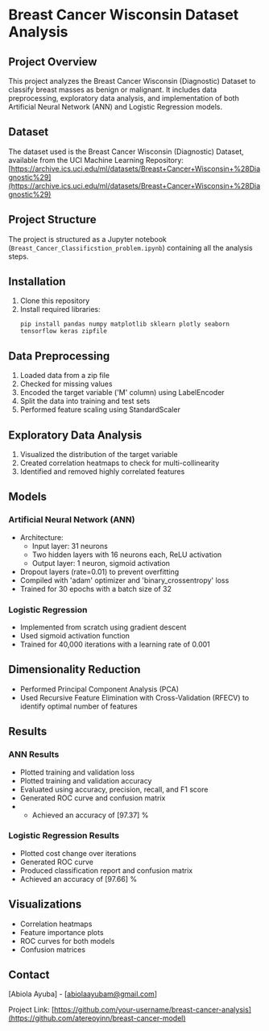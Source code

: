 # Breast Cancer Wisconsin Dataset Analysis

## Project Overview

This project analyzes the Breast Cancer Wisconsin (Diagnostic) Dataset to classify breast masses as benign or malignant. It includes data preprocessing, exploratory data analysis, and implementation of both Artificial Neural Network (ANN) and Logistic Regression models.

## Dataset

The dataset used is the Breast Cancer Wisconsin (Diagnostic) Dataset, available from the UCI Machine Learning Repository:
[https://archive.ics.uci.edu/ml/datasets/Breast+Cancer+Wisconsin+%28Diagnostic%29](https://archive.ics.uci.edu/ml/datasets/Breast+Cancer+Wisconsin+%28Diagnostic%29)

## Project Structure

The project is structured as a Jupyter notebook (`Breast_Cancer_Classificstion_problem.ipynb`) containing all the analysis steps.

## Installation

1. Clone this repository
2. Install required libraries:
   ```
   pip install pandas numpy matplotlib sklearn plotly seaborn tensorflow keras zipfile
   ```

## Data Preprocessing

1. Loaded data from a zip file
2. Checked for missing values
3. Encoded the target variable ('M' column) using LabelEncoder
4. Split the data into training and test sets
5. Performed feature scaling using StandardScaler

## Exploratory Data Analysis

1. Visualized the distribution of the target variable
2. Created correlation heatmaps to check for multi-collinearity
3. Identified and removed highly correlated features

## Models

### Artificial Neural Network (ANN)

- Architecture:
  - Input layer: 31 neurons
  - Two hidden layers with 16 neurons each, ReLU activation
  - Output layer: 1 neuron, sigmoid activation
- Dropout layers (rate=0.01) to prevent overfitting
- Compiled with 'adam' optimizer and 'binary_crossentropy' loss
- Trained for 30 epochs with a batch size of 32

### Logistic Regression

- Implemented from scratch using gradient descent
- Used sigmoid activation function
- Trained for 40,000 iterations with a learning rate of 0.001

## Dimensionality Reduction

- Performed Principal Component Analysis (PCA)
- Used Recursive Feature Elimination with Cross-Validation (RFECV) to identify optimal number of features

## Results

### ANN Results

- Plotted training and validation loss
- Plotted training and validation accuracy
- Evaluated using accuracy, precision, recall, and F1 score
- Generated ROC curve and confusion matrix
- - Achieved an accuracy of [97.37] %

### Logistic Regression Results

- Plotted cost change over iterations
- Generated ROC curve
- Produced classification report and confusion matrix
- Achieved an accuracy of [97.66] %

## Visualizations

- Correlation heatmaps
- Feature importance plots
- ROC curves for both models
- Confusion matrices

## Contact

[Abiola Ayuba] - [abiolaayubam@gmail.com]

Project Link: [https://github.com/your-username/breast-cancer-analysis](https://github.com/atereoyinn/breast-cancer-model)
